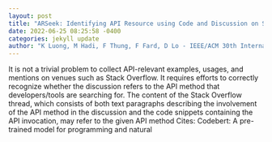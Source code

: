 ```yaml
--- 
layout: post 
title: "ARSeek: Identifying API Resource using Code and Discussion on Stack Overflow" 
date: 2022-06-25 08:25:58 -0400 
categories: jekyll update 
author: "K Luong, M Hadi, F Thung, F Fard, D Lo - IEEE/ACM 30th International Conference on , 2022" 
--- 
```

It is not a trivial problem to collect API-relevant examples, usages, and mentions on venues such as Stack Overflow. It requires efforts to correctly recognize whether the discussion refers to the API method that developers/tools are searching for. The content of the Stack Overflow thread, which consists of both text paragraphs describing the involvement of the API method in the discussion and the code snippets containing the API invocation, may refer to the given API method Cites: Codebert: A pre-trained model for programming and natural